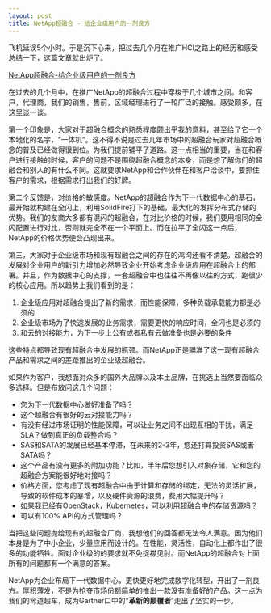 ```yaml
---
layout: post
title: NetApp超融合 - 给企业级用户的一剂良方
---
```



飞机延误5个小时。于是沉下心来，把过去几个月在推广HCI之路上的经历和感受总结一下，这篇文章就出炉了。

[NetApp超融合-给企业级用户的一剂良方](https://www.linkedin.com/pulse/netapp超融合-给企业级用户的一剂良方-lei-zhang/)

在过去的几个月中，在推广NetApp的超融合过程中穿梭于几个城市之间。和客户，代理商，我们的销售，售前，区域经理进行了一轮广泛的接触。感受颇多，在这里谈一谈。

第一个印象是，大家对于超融合概念的熟悉程度颇出乎我的意料，甚至给了它一个本地化的名字，“一体机”。这不得不说是过去几年市场中的超融合玩家对超融合概念的普及已经做得很到位。为我们提前铺平了道路。这一点相当的重要，当在和客户进行接触的时候，客户的问题不是围绕超融合概念的本身，而是想了解你们的超融合和别人的有什么不同。这就要求NetApp和合作伙伴在和客户洽谈中，要抓住客户的需求，根据需求打出我们的好牌。

第二个反馈是，对价格的敏感度。NetApp的超融合作为下一代数据中心的基石，最开始就构建在全闪上，利用SolidFire打下的基础，最大化的发挥分布式存储的优势。我们的友商大多都有混闪的超融合，在对比价格的时候，我们要用相同的全闪配置进行对比，否则就完全不在一个平面上。而在拉平了全闪这一点后，NetApp的价格优势便会凸现出来。

第三，大家对于企业级市场和现有超融合之间的存在的鸿沟还看不清楚。超融合的发展对企业用户的新引力增加必然导致企业开始考虑企业级应用在超融合上的部署。并且，作为数据中心的支撑，一套超融合中也往往不再像以往的方式，跑很少的核心应用。所以趋势上我们看到的是：

1. 企业级应用对超融合提出了新的需求，而性能保障，多种负载承载能力都是必须的
2. 企业级市场为了快速发展的业务需求，需要更快的响应时间，全闪也是必须的
3. 和云的对接能力，为下一步上公有或者私有云做准备也是必要的条件

这些特点都导致现有超融合中发展的瓶颈。而NetApp正是瞄准了这一现有超融合产品和需求之间的差距推出的企业级超融合。

如果作为客户，我想面对众多的国外大品牌以及本土品牌，在挑选上当然要面临众多选择。但是布放问这几个问题：

- 您为下一代数据中心做好准备了吗？
- 这个超融合有很好的云对接能力吗？
- 有没有经过市场证明的性能保障，可以让业务之间不出现互相的干扰，满足SLA？做到真正的负载整合吗？
- SAS和SATA的发展已经基本停滞，在未来的2-3年，您还打算投资SAS或者SATA吗？
- 这个产品有没有更多的附加功能？比如，半年后您想引入对象存储，它和您的超融合方案能很好地对接吗？
- 价格方面，您考虑了现有超融合中由于计算和存储的绑定，无法的灵活扩展，导致的软件成本的暴增，以及硬件资源的浪费，费用大幅提升吗？
- 如果我已经有OpenStack，Kubernetes，可以利用超融合中的存储资源吗？
- 可以有100% API的方式管理吗？

当把这些问题抛给现有的超融合厂商，我想他们的回答都无法令人满意。因为他们本身是为了中小企业，少量应用而设计的。在性能，灵活性，自动化上都作出了很多的功能牺牲。面对企业级的的要求就不免捉襟见肘。而NetApp的超融合对上面所有的问题都有一个满意的答案。

NetApp为企业布局下一代数据中心，更快更好地完成数字化转型，开出了一剂良方。厚积薄发，不是为抢夺市场份额简单的推出一款没有准备好的产品。这一点为我们的弯道超车，成为Gartner口中的“**革新的颠覆者**”走出了坚实的一步。